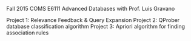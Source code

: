 Fall 2015 COMS E6111 Advanced Databases with Prof. Luis Gravano

Project 1: Relevance Feedback & Query Expansion
Project 2: QProber database classification algorithm
Project 3: Apriori algorithm for finding association rules
